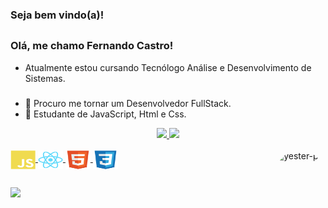### Seja bem vindo(a)!
##

### Olá, me chamo Fernando Castro! 
- Atualmente estou cursando Tecnólogo Análise e Desenvolvimento de Sistemas.  
###

- 📒 Procuro me tornar um Desenvolvedor FullStack. 
- 💬 Estudante de JavaScript, Html e Css.



<div align="center">
  <a href="https://github.com/yessterday">
  <img height="180em" src="https://github-readme-stats.vercel.app/api?username=yessterday&show_icons=true&theme=dark&include_all_commits=true&count_private=true"/>
  <img height="180em" src="https://github-readme-stats.vercel.app/api/top-langs/?username=yessterday&layout=compact&langs_count=7&theme=dark"/>
</div>
  <div style="display: inline_block"><br>
  <img align="center" alt="yester-Js" height="30" width="40" src="https://raw.githubusercontent.com/devicons/devicon/master/icons/javascript/javascript-plain.svg">
  <img align="center" alt="yester-React" height="30" width="40" src="https://raw.githubusercontent.com/devicons/devicon/master/icons/react/react-original.svg">
  <img align="center" alt="yester-HTML" height="30" width="40" src="https://raw.githubusercontent.com/devicons/devicon/master/icons/html5/html5-original.svg">
  <img align="center" alt="yester-CSS" height="30" width="40" src="https://raw.githubusercontent.com/devicons/devicon/master/icons/css3/css3-original.svg">
  <img align="right" alt="yester-pic" height="150" style="border-radius:50px;" src="https://media.discordapp.net/attachments/969725809927540776/1097034832472715364/Default_21yearold_male_hair_cut_with_a_small_topknot_large_bea_2_f6b21c07-5fc6-42ff-848e-e65d844470f2_1.jpg?width=480&height=480">
</div>
 
  ##
  
<div> 
   <a href="https://www.instagram.com/nando_castroo/" target="_blank"><img src="https://img.shields.io/badge/-Instagram-%23E4405F?style=for-the-badge&logo=instagram&logoColor=white" target="_blank"></a>
  
<div> 
  
  
